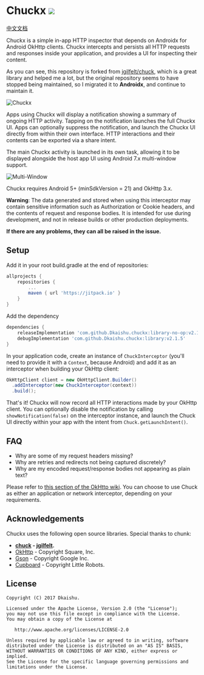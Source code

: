 Chuckx  [![](https://jitpack.io/v/Dkaishu/chuckx.svg)](https://jitpack.io/#Dkaishu/chuckx)
=====
[中文文档](/README-zh.md)

Chuckx is a simple in-app HTTP inspector that depends on Androidx for Android OkHttp clients. Chuckx intercepts and persists all HTTP requests and responses inside your application, and provides a UI for inspecting their content.

As you can see, this repository is forked from [jgilfelt/chuck](https://github.com/jgilfelt/chuck), which is a great library and helped me a lot, but the original repository seems to have stopped being maintained, so I migrated it to **Androidx**, and continue to maintain it.

![Chuckx](assets/chuck.gif)

Apps using Chuckx will display a notification showing a summary of ongoing HTTP activity. Tapping on the notification launches the full Chuckx UI. Apps can optionally suppress the notification, and launch the Chuckx UI directly from within their own interface. HTTP interactions and their contents can be exported via a share intent.

The main Chuckx activity is launched in its own task, allowing it to be displayed alongside the host app UI using Android 7.x multi-window support.

![Multi-Window](assets/multiwindow.gif)

Chuckx requires Android 5+ (minSdkVersion = 21) and OkHttp 3.x.

**Warning**: The data generated and stored when using this interceptor may contain sensitive information such as Authorization or Cookie headers, and the contents of request and response bodies. It is intended for use during development, and not in release builds or other production deployments.

**If there are any problems, they can all be raised in the issue.**


Setup
-----

Add it in your root build.gradle at the end of repositories:
```gradle
allprojects {
	repositories {
		...
		maven { url 'https://jitpack.io' }
	}
}
```
Add the dependency
```gradle
dependencies {
    releaseImplementation 'com.github.Dkaishu.chuckx:library-no-op:v2.1.5'
    debugImplementation 'com.github.Dkaishu.chuckx:library:v2.1.5'
}
```

In your application code, create an instance of `ChuckInterceptor` (you'll need to provide it with a `Context`, because Android) and add it as an interceptor when building your OkHttp client:

```java
OkHttpClient client = new OkHttpClient.Builder()
  .addInterceptor(new ChuckInterceptor(context))
  .build();
```

That's it! Chuckx will now record all HTTP interactions made by your OkHttp client. You can optionally disable the notification by calling `showNotification(false)` on the interceptor instance, and launch the Chuck UI directly within your app with the intent from `Chuck.getLaunchIntent()`.

FAQ
---

- Why are some of my request headers missing?
- Why are retries and redirects not being captured discretely?
- Why are my encoded request/response bodies not appearing as plain text?

Please refer to [this section of the OkHttp wiki](https://square.github.io/okhttp/features/interceptors/#choosing-between-application-and-network-interceptors). You can choose to use Chuck as either an application or network interceptor, depending on your requirements.

Acknowledgements
----------------

Chuckx uses the following open source libraries. Special thanks to chunk:
- **[chuck](https://github.com/jgilfelt/chuck) - [jgilfelt](https://github.com/jgilfelt).**
- [OkHttp](https://github.com/square/okhttp) - Copyright Square, Inc.
- [Gson](https://github.com/google/gson) - Copyright Google Inc.
- [Cupboard](https://bitbucket.org/littlerobots/cupboard) - Copyright Little Robots.

License
-------

    Copyright (C) 2017 Dkaishu.

    Licensed under the Apache License, Version 2.0 (the "License");
    you may not use this file except in compliance with the License.
    You may obtain a copy of the License at

       http://www.apache.org/licenses/LICENSE-2.0

    Unless required by applicable law or agreed to in writing, software
    distributed under the License is distributed on an "AS IS" BASIS,
    WITHOUT WARRANTIES OR CONDITIONS OF ANY KIND, either express or implied.
    See the License for the specific language governing permissions and
    limitations under the License.
